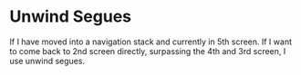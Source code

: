# Unwind Segues

If I have moved into a navigation stack and currently in 5th screen. If I want to come back to 2nd screen directly, surpassing the 4th and 3rd screen, I use unwind segues.